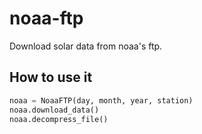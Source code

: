 # noaa-ftp
Download solar data from noaa's ftp.

## How to use it

```python
noaa = NoaaFTP(day, month, year, station)
noaa.download_data()
noaa.decompress_file()
```


